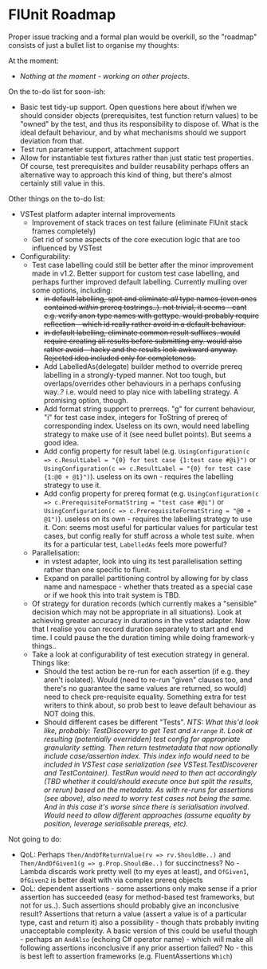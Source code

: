 ﻿# FlUnit Roadmap

Proper issue tracking and a formal plan would be overkill, so the "roadmap" consists of just a bullet list to organise my thoughts:

At the moment:

- *Nothing at the moment - working on other projects*.

On the to-do list for soon-ish:

- Basic test tidy-up support. Open questions here about if/when we should consider objects (prerequisites,
  test function return values) to be "owned" by the test, and thus its responsibility to dispose of. What
  is the ideal default behaviour, and by what mechanisms should we support deviation from that.
- Test run parameter support, attachment support
- Allow for instantiable test fixtures rather than just static test properties.
  Of course, test prerequisites and builder reusability perhaps offers an alternative way to approach this kind of thing, but there's
  almost certainly still value in this.

Other things on the to-do list:

- VSTest platform adapter internal improvements
  - Improvement of stack traces on test failure (eliminate FlUnit stack frames completely)
  - Get rid of some aspects of the core execution logic that are too influenced by VSTest
- Configurability:
  - Test case labelling could still be better after the minor improvement made in v1.2. Better support for custom test case labelling, and perhaps further improved default labelling. Currently mulling over some options, including:
	- ~~in default labelling, spot and eliminate *all* type names (even ones contained *within* prereq tostrings..).
	  not trivial, it seems - cant e.g. verify anon type names with gettype.
	  would probably require reflection - which id really rather avoid in a default behaviour.~~
	- ~~in default labelling, eliminate common result suffixes.
	  would require creating all results before submitting any.
	  would also rather avoid - hacky and the results look awkward anyway.
	  Rejected idea included only for completeness.~~
	- Add LabelledAs(delegate) builder method to override prereq labelling in a strongly-typed manner.
	  Not too tough, but overlaps/overrides other behaviours in a perhaps confusing way..?
	  i.e. would need to play nice with labelling strategy.
	  A promising option, though.
    - Add format string support to prerreqs.
	  "g" for current behaviour, "i" for test case index, integers for ToString of prereq of corresponding index.
	  Useless on its own, would need labelling strategy to make use of it (see need bullet points).
	  But seems a good idea.
    - Add config property for result label (e.g. `UsingConfiguration(c => c.ResultLabel = "{0} for test case {1:test case #@i}")` or `UsingConfiguration(c => c.ResultLabel = "{0} for test case {1:@0 + @1}")`).
	  useless on its own - requires the labelling strategy to use it.
    - Add config property for prereq format (e.g. `UsingConfiguration(c => c.PrerequisiteFormatString = "test case #@i")` or `UsingConfiguration(c => c.PrerequisiteFormatString = "@0 + @1")`).
      useless on its own - requires the labelling strategy to use it.
      Con: seems most useful for particular values for particular test cases, but config really for stuff across a whole test suite.
      when its for a particular test, `LabelledAs` feels more powerful?
  - Parallelisation:
    - in vstest adapter, look into uing its test parallelisation setting rather than one specific to flunit.
    - Expand on parallel partitioning control by allowing for by class name and namespace - whether thats treated as a special case or if we hook this into trait system is TBD.
  - Of strategy for duration records (which currently makes a "sensible" decision which may not be appropriate in all situations).
    Look at achieving greater accuracy in durations in the vstest adapter.
	Now that I realise you can record duration separately to start and end time.
	I could pause the the duration timing while doing framework-y things..
  - Take a look at configurability of test execution strategy in general. Things like:
    - Should the test action be re-run for each assertion (if e.g. they aren't isolated).
	  Would (need to re-run "given" clauses too, and there's no guarantee the same values are returned, so would) need to check pre-requisite equality.
	  Something extra for test writers to think about, so prob best to leave default behaviour as NOT doing this.
    - Should different cases be different "Tests".
      *NTS: What this'd look like, probably: TestDiscovery to get Test and `Arrange` it.
      Look at resulting (potentially overridden) test config for appropriate granularity setting.
      Then return testmetadata that now optionally include case/assertion index.
      This index info would need to be included in VSTest case serialization (see VSTest.TestDiscoverer and TestContainer).
      TestRun would need to then act accordingly (TBD whether it could/should execute once but split the results, or rerun) based on the metadata.
      As with re-runs for assertions (see above), also need to worry test cases not being the same. And in this case it's worse since there is serialisation involved.
      Would need to allow different approaches (assume equality by position, leverage serialisable prereqs, etc).*

Not going to do:
- QoL: Perhaps `Then/AndOfReturnValue(rv => rv.ShouldBe..)` and `Then/AndOfGiven1(g => g.Prop.ShouldBe..)` for succinctness? No - Lambda discards work pretty well (to my eyes at least), and `OfGiven1`, `OfGiven2` is better dealt with via complex prereq objects
- QoL: dependent assertions - some assertions only make sense if a prior assertion has succeeded (easy for method-based test frameworks, but not for us..). Such assertions should probably give an inconclusive result? Assertions that return a value (assert a value is of a particular type, cast and return it) also a possibility - though thats probably inviting unacceptable complexity. A basic version of this could be useful though - perhaps an `AndAlso` (echoing C# operator name) - which will make all following assertions inconclusive if any prior assertion failed? No - this is best left to assertion frameworks (e.g. FluentAssertions `Which`)
